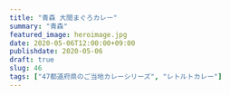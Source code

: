 ```yaml
---
title: "青森 大間まぐろカレー"
summary: "青森"
featured_image: heroimage.jpg
date: 2020-05-06T12:00:00+09:00
publishdate: 2020-05-06
draft: true
slug: 46
tags: ["47都道府県のご当地カレーシリーズ", "レトルトカレー"]
---
```

